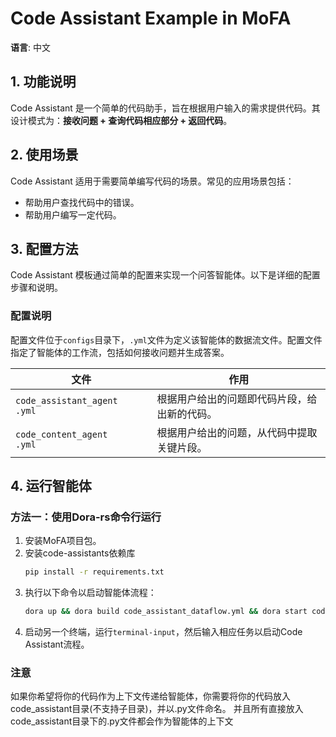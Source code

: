 # Code Assistant Example in MoFA

**语言**: 中文

## 1. 功能说明

Code Assistant 是一个简单的代码助手，旨在根据用户输入的需求提供代码。其设计模式为：**接收问题 + 查询代码相应部分 + 返回代码**。

## 2. 使用场景

Code Assistant 适用于需要简单编写代码的场景。常见的应用场景包括：

- 帮助用户查找代码中的错误。
- 帮助用户编写一定代码。

## 3. 配置方法

Code Assistant 模板通过简单的配置来实现一个问答智能体。以下是详细的配置步骤和说明。

### 配置说明

配置文件位于`configs`目录下，`.yml`文件为定义该智能体的数据流文件。配置文件指定了智能体的工作流，包括如何接收问题并生成答案。

| **文件**                               | **作用**                                                                 |
| -------------------------------------- | ------------------------------------------------------------------------ |
| `code_assistant_agent    .yml`         | 根据用户给出的问题即代码片段，给出新的代码。                        |
| `code_content_agent    .yml`           | 根据用户给出的问题，从代码中提取关键片段。                          |

## 4. 运行智能体

### 方法一：使用Dora-rs命令行运行

1. 安装MoFA项目包。
2. 安装code-assistants依赖库
   ```bash
   pip install -r requirements.txt
   ```
3. 执行以下命令以启动智能体流程：
   ```bash
   dora up && dora build code_assistant_dataflow.yml && dora start code_assistant_dataflow.yml --attach
   ```
34. 启动另一个终端，运行`terminal-input`，然后输入相应任务以启动Code Assistant流程。

### 注意
如果你希望将你的代码作为上下文传递给智能体，你需要将你的代码放入code_assistant目录(不支持子目录)，并以.py文件命名。
并且所有直接放入code_assistant目录下的.py文件都会作为智能体的上下文
